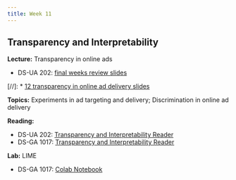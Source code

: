```yaml
---
title: Week 11
---
```


## Transparency and Interpretability

**Lecture:** Transparency in online ads

* DS-UA 202: [final weeks review slides](../../../assets/11_final_weeks_202.pdf)

[//]: * [12 transparency in online ad delivery slides](../../../assets/12_Transparency_Ads.pdf)

**Topics:** Experiments in ad targeting and delivery; Discrimination in online ad delivery

**Reading:**

* DS-UA 202: [Transparency and Interpretability Reader](./../../assets/transparency_reader_ua202_2022)
* DS-GA 1017: [Transparency and Interpretability Reader](../../../assets/transparency_reader.pdf)

**Lab:** LIME

* DS-GA 1017: [Colab Notebook](https://colab.research.google.com/drive/11aEWEwpOfywZH_AD1qr3p1Crd_YEnSiB?usp=sharing)

